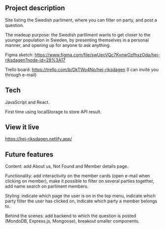 ## Project description
Site listing the Swedish parliment, where you can filter on party, and post a question.

The madeup purpose: the Swedish partliment wants to get closer to the younger population in Sweden, by presenting themselves in a personal manner, and opening up for anyone to ask anything.

Figma sketch:
https://www.figma.com/file/swUecVQc7KynwOzfhxzOda/hej-riksdagen?node-id=28%3A17

Trello board:
https://trello.com/b/DkTWo4Np/hej-riksdagen
(I can invite you through e-mail)

## Tech 
JavaScript and React. 

First time using localStorage to store API result.

## View it live
https://hej-riksdagen.netlify.app/

## Future features
Content: add About us, Not Found and Member details page.

Functionality: add interactivity on the member cards (open e-mail when clicking on member), make it possible to filter on several parties together, add name search on parliment members.

Styling: indicate which page the user is on in the top menu, indicate which party filter the user has clicked on, indicate which party a member belongs to.

Behind the scenes: add backend to which the question is posted (MondoDB, Express.js, Mongoose), breakout smaller components.
